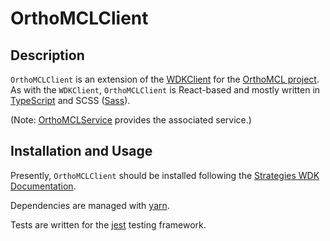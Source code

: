 # OrthoMCLClient

## Description

`OrthoMCLClient` is an extension of the [WDKClient](https://github.com/VEuPathDB/WDKClient) for the [OrthoMCL project](https://orthomcl.org/orthomcl/about.do). As with the `WDKClient`, `OrthoMCLClient` is React-based and mostly written in [TypeScript](https://www.typescriptlang.org/) and SCSS
([Sass](https://sass-lang.com/)).

(Note: [OrthoMCLService](https://github.com/VEuPathDB/OrthoMCLService) provides the associated service.)


## Installation and Usage

Presently, `OrthoMCLClient` should be installed following the [Strategies WDK
Documentation](https://docs.google.com/document/u/1/d/1nZayjR-0Hj3YeukjfwoWZ3TzokuuuWvSwnhw_q41oeE/pub).

Dependencies are managed with [yarn](https://yarnpkg.com/).

Tests are written for the [jest](https://jestjs.io/) testing framework.
